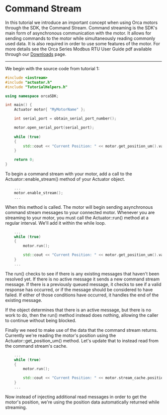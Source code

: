 # Command Stream

In this tutorial we introduce an important concept when using Orca motors through the SDK, the Command Stream. Command streaming is the SDK's main form of asynchronous communication with the motor. It allows for sending commands to the motor while simultaneously reading commonly used data. It is also required in order to use some features of the motor. For more details see the Orca Series Modbus RTU User Guide pdf available through our [Downloads](https://irisdynamics.com/downloads) page.
  
---

We begin with the source code from tutorial 1:

```./main.cpp
#include <iostream>
#include "actuator.h"
#include "TutorialHelpers.h"

using namespace orcaSDK;

int main() {
	Actuator motor{ "MyMotorName" };

	int serial_port = obtain_serial_port_number();

	motor.open_serial_port(serial_port);
	
	while (true)
	{
		std::cout << "Current Position: " << motor.get_position_um().value << "          \r";
	}

	return 0;
}
```

To begin a command stream with your motor, add a call to the Actuator::enable_stream() method of your Actuator object.


```./main.cpp
	...
	motor.enable_stream();
	...
```

When this method is called. The motor will begin sending asynchronous command stream messages to your connected motor. Whenever you are streaming to your motor, you must call the Actuator::run() method at a regular interval. We'll add it within the while loop.

```./main.cpp
	...
	while (true)
	{
		motor.run();

		std::cout << "Current Position: " << motor.get_position_um().value << "          \r";
	}
	...
```

The run() checks to see if there is any existing messages that haven't been resolved yet. If there is no active message it sends a new command stream message. If there is a previously queued message, it checks to see if a valid response has occurred, or if the message should be considered to have failed. If either of those conditions have occurred, it handles the end of the existing message. 

If the object determines that there is an active message, but there is no work to do, then the run() method instead does nothing, allowing the caller to continue without being blocked.

Finally we need to make use of the data that the command stream returns. Currently we're reading the motor's position using the Actuator::get_position_um() method. Let's update that to instead read from the command stream's cache. 

```./main.cpp
	...
	while (true)
	{
		motor.run();

		std::cout << "Current Position: " << motor.stream_cache.position << "          \r";
	}
	...
```

Now instead of injecting additional read messages in order to get the motor's position, we're using the position data automatically returned while streaming.